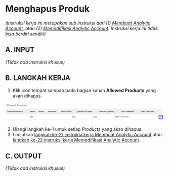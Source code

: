 # Menghapus Produk

*(Instruksi kerja ini merupakan sub instruksi dari (1) [Membuat Analytic Account](./membuat.md), atau (2) [Memodifikasi Analytic Account](./memodifikasi.md). Instruksi kerja ini tidak bisa berdiri sendiri)*

## A. INPUT

*(Tidak ada instruksi khusus)*

## B. LANGKAH KERJA

1. Klik icon tempat sampah pada bagian kanan **Allowed Products** yang akan dihapus.

![](../../../img/analytic-account/icon-hapus-item-produk.png)

2. Ulangi langkah ke-1 untuk setiap *Products* yang akan dihapus.
3. Lanjutkan [langkah ke-21 instruksi kerja Membuat Analytic Account](./membuat.md#l21) atau [langkah ke-22 instruksi kerja Memodifikasi Analytic Account](./memodifikasi.md#l22).

## C. OUTPUT

*(Tidak ada instruksi khusus)*
